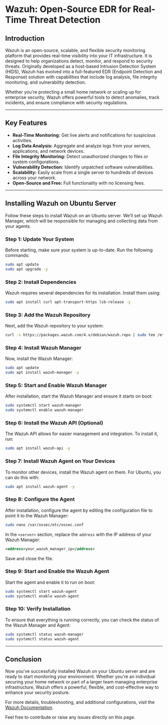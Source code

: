 # Wazuh: Open-Source EDR for Real-Time Threat Detection

## Introduction
Wazuh is an open-source, scalable, and flexible security monitoring platform that provides real-time visibility into your IT infrastructure. It is designed to help organizations detect, monitor, and respond to security threats. Originally developed as a host-based Intrusion Detection System (HIDS), Wazuh has evolved into a full-featured EDR (Endpoint Detection and Response) solution with capabilities that include log analysis, file integrity monitoring, and vulnerability detection.

Whether you're protecting a small home network or scaling up for enterprise security, Wazuh offers powerful tools to detect anomalies, track incidents, and ensure compliance with security regulations.

---

## Key Features
- **Real-Time Monitoring:** Get live alerts and notifications for suspicious activities.
- **Log Data Analysis:** Aggregate and analyze logs from your servers, applications, and network devices.
- **File Integrity Monitoring:** Detect unauthorized changes to files or system configurations.
- **Vulnerability Detection:** Identify unpatched software vulnerabilities.
- **Scalability:** Easily scale from a single server to hundreds of devices across your network.
- **Open-Source and Free:** Full functionality with no licensing fees.

---

## Installing Wazuh on Ubuntu Server

Follow these steps to install Wazuh on an Ubuntu server. We’ll set up Wazuh Manager, which will be responsible for managing and collecting data from your agents.

### Step 1: Update Your System
Before starting, make sure your system is up-to-date. Run the following commands:
```bash
sudo apt update
sudo apt upgrade -y
```

### Step 2: Install Dependencies
Wazuh requires several dependencies for its installation. Install them using:
```bash
sudo apt install curl apt-transport-https lsb-release -y
```

### Step 3: Add the Wazuh Repository
Next, add the Wazuh repository to your system:
```bash
curl -s https://packages.wazuh.com/4.x/debian/wazuh.repo | sudo tee /etc/apt/sources.list.d/wazuh.list
```

### Step 4: Install Wazuh Manager
Now, install the Wazuh Manager:
```bash
sudo apt update
sudo apt install wazuh-manager -y
```

### Step 5: Start and Enable Wazuh Manager
After installation, start the Wazuh Manager and ensure it starts on boot:
```bash
sudo systemctl start wazuh-manager
sudo systemctl enable wazuh-manager
```

### Step 6: Install the Wazuh API (Optional)
The Wazuh API allows for easier management and integration. To install it, run:
```bash
sudo apt install wazuh-api -y
```

### Step 7: Install Wazuh Agent on Your Devices
To monitor other devices, install the Wazuh agent on them. For Ubuntu, you can do this with:
```bash
sudo apt install wazuh-agent -y
```

### Step 8: Configure the Agent
After installation, configure the agent by editing the configuration file to point it to the Wazuh Manager:
```bash
sudo nano /var/ossec/etc/ossec.conf
```
In the `<server>` section, replace the `address` with the IP address of your Wazuh Manager:
```xml
<address>your_wazuh_manager_ip</address>
```

Save and close the file.

### Step 9: Start and Enable the Wazuh Agent
Start the agent and enable it to run on boot:
```bash
sudo systemctl start wazuh-agent
sudo systemctl enable wazuh-agent
```

### Step 10: Verify Installation
To ensure that everything is running correctly, you can check the status of the Wazuh Manager and Agent:
```bash
sudo systemctl status wazuh-manager
sudo systemctl status wazuh-agent
```

---

## Conclusion

Now you’ve successfully installed Wazuh on your Ubuntu server and are ready to start monitoring your environment. Whether you're an individual securing your home network or part of a larger team managing enterprise infrastructure, Wazuh offers a powerful, flexible, and cost-effective way to enhance your security posture.

For more details, troubleshooting, and additional configurations, visit the [Wazuh Documentation](https://documentation.wazuh.com).

Feel free to contribute or raise any issues directly on this page.
